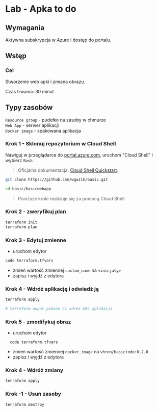 # Lab - Apka to do

## Wymagania

Aktywna subskrypcja w Azure i dostęp do portalu.

## Wstęp

### Cel

Stworzenie web apki i zmiana obrazu.

Czas trwania: 30 minut

## Typy zasobów

`Resource group` - pudełko na zasoby w chmurze  
`Web App` - serwer aplikacji  
`Docker image` - spakowana aplikacja

### Krok 1 - Sklonuj repozytorium w Cloud Shell

  Nawiguj w przeglądarce do [portal.azure.com](https://portal.azure.com), uruchom "Cloud Shell" i wybierz `Bash`.

  > Oficjalna dokumentacja: [Cloud Shell Quickstart](https://github.com/MicrosoftDocs/azure-docs/blob/main/articles/cloud-shell/quickstart.md).

  ```bash
  git clone https://github.com/wguzik/basic.git

  cd basic/basicwebapp
  ```

> Poniższe kroki realizuje się za pomocą Cloud Shell.

### Krok 2 - zweryfikuj plan

  ```bash
  terraform init
  terraform plan
  ```

### Krok 3 - Edytuj zmienne

  - uruchom edytor

  ```bash
  code terraform.tfvars
  ```

  - zmień wartość zmiennej `custom_name` na `<inicjały>`
  - zapisz i wyjdź z edytora

### Krok 4 - Wdróż aplikację i odwiedź ją

  ```bash
  terraform apply

  # terraform ouput pokaże Ci adres URL aplikacji
  ```

### Krok 5 - zmodifykuj obraz

  - uruchom edytor
  ```
    code terraform.tfvars
  ```
  - zmień wartość zmiennej `docker_image` na `vhron/basictodo:0.2.0`
  - zapisz i wyjdź z edytora

### Krok 4 - Wdróż zmiany

  ```bash
  terraform apply
  ```

### Krok -1 - Usuń zasoby

  ```bash
  terraform destroy
  ```
